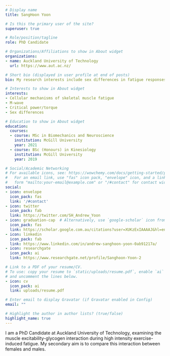 ```yaml
---
# Display name
title: SangHoon Yoon

# Is this the primary user of the site?
superuser: true

# Role/position/tagline
role: PhD Candidate

# Organizations/Affiliations to show in About widget
organizations:
- name: Auckland University of Technology
  url: https://www.aut.ac.nz/

# Short bio (displayed in user profile at end of posts)
bio: My research interests include sex differences in fatigue responses during high-intensity exercise.

# Interests to show in About widget
interests:
- Cellular mechanisms of skeletal muscle fatigue
- M-wave
- Critical power/torque
- Sex differences

# Education to show in About widget
education:
  courses:
  - course: MSc in Biomechanics and Neuroscience
    institution: McGill University
    year: 2021
  - course: BSc (Honours) in Kinesiology
    institution: McGill University
    year: 2019

# Social/Academic Networking
# For available icons, see: https://wowchemy.com/docs/getting-started/page-builder/#icons
#   For an email link, use "fas" icon pack, "envelope" icon, and a link in the
#   form "mailto:your-email@example.com" or "/#contact" for contact widget.
social:
- icon: envelope
  icon_pack: fas
  link: '/#contact'
- icon: twitter
  icon_pack: fab
  link: https://twitter.com/SH_Andrew_Yoon
- icon: graduation-cap  # Alternatively, use `google-scholar` icon from `ai` icon pack
  icon_pack: fas
  link: https://scholar.google.com.au/citations?user=XUKzExIAAAAJ&hl=en
- icon: linkedin
  icon_pack: fab
  link: https://www.linkedin.com/in/andrew-sanghoon-yoon-0ab91217a/
- icon: researchgate
  icon_pack: ai
  link: https://www.researchgate.net/profile/Sanghoon-Yoon-2 

# Link to a PDF of your resume/CV.
# To use: copy your resume to `static/uploads/resume.pdf`, enable `ai` icons in `params.toml`, 
# and uncomment the lines below.
- icon: cv
  icon_pack: ai
  link: uploads/resume.pdf

# Enter email to display Gravatar (if Gravatar enabled in Config)
email: ""

# Highlight the author in author lists? (true/false)
highlight_name: true
---
```


I am a PhD Candidate at Auckland University of Technology, examining the muscle excitability-glycogen interaction during high intensity exercise-induced fatigue. My secondary aim is to compare this interaction between females and males. 